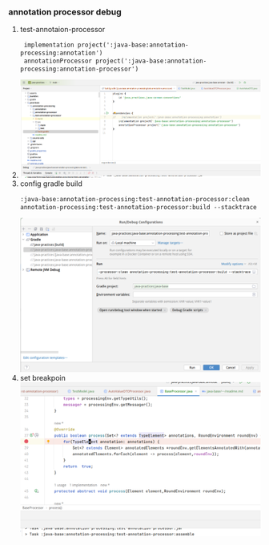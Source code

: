 ### annotation processor debug
1. test-annotaion-processor 
   ```text
    implementation project(':java-base:annotation-processing:annotation')
    annotationProcessor project(':java-base:annotation-processing:annotation-processor')
   ```
2. ![annotation-processor.png](..%2F..%2Fasserts%2Fannotation-processor%2Fannotation-processor.png)
2. config gradle build
    ```shell
    :java-base:annotation-processing:test-annotation-processor:clean annotation-processing:test-annotation-processor:build --stacktrace
    ```
   ![gradle-debug-annotation-processor.png](..%2F..%2Fasserts%2Fannotation-processor%2Fgradle-debug-annotation-processor.png)
3. set breakpoin
   ![breakPoint.png](..%2F..%2Fasserts%2Fannotation-processor%2FbreakPoint.png)